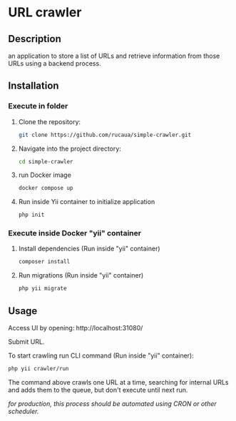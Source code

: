 # URL crawler

## Description
an application to store a list of URLs and retrieve information from
those URLs using a backend process.

## Installation

### Execute in folder
1. Clone the repository:
   ```bash
   git clone https://github.com/rucaua/simple-crawler.git
   ```
   
2. Navigate into the project directory:
   ```bash
   cd simple-crawler
   ```
   
3. run Docker image 
   ```bash
   docker compose up
   ```

4. Run inside Yii container to initialize application
   ```bash
   php init
   ```
   
### Execute inside Docker "yii" container
1. Install dependencies (Run inside "yii" container)
   ```bash
   composer install
   ```
2. Run migrations (Run inside "yii" container)
   ```bash
   php yii migrate
   ```

## Usage

Access UI by opening:  http://localhost:31080/

Submit URL.

To start crawling run CLI command (Run inside "yii" container):
   ```bash
   php yii crawler/run
   ```
The command above crawls one URL at a time, searching for internal URLs and adds them to the queue, but don't execute until next run.


*for production, this process should be automated using CRON or other scheduler.*



